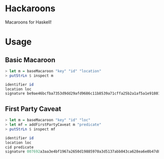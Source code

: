 # Hackaroons

Macaroons for Haskell!

# Usage

## Basic Macaroon

```haskell
> let m = baseMacaroon "key" "id" "location"
> putStrLn $ inspect m

identifier id
location loc
signature be9ae46bcfba7353d9dd29afd9686c11b8539a71cffa25b2a1af5a1e9180171b
```

## First Party Caveat

```haskell
> let m = baseMacaroon "key" "id" "loc"
> let mf = addFirstPartyCaveat m "predicate"
> putStrLn $ inspect mf

identifier id
location loc
cid predicate
signature 007692a3aa3e4bf1967a2650d19885970a3d5137abb043ca628ea6e0b47d8ce4
```
